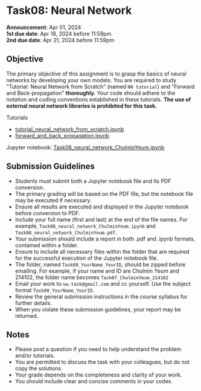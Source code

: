 # Task08: Neural Network

**Announcement**: Apr 01, 2024        
**1st due date**: Apr 18, 2024 before 11:59pm   
**2nd due date**: Apr 21, 2024 before 11:59pm       

## Objective
The primary objective of this assignment is to grasp the basics of neural networks by developing your own models. You are required to study "Tutorial: Neural Network from Scratch" (named `NN tutorial`) and "Forward and Back-propagation" **thoroughly**. Your code should adhere to the notation and coding conventions established in these tutorials. **The use of external neural network libraries is prohibited for this task.**

Tutorials
* [tutorial_neural_network_from_scratch.ipynb](tutorial_neural_network_from_scratch.ipynb)
* [forward_and_back_propagation.ipynb](forward_and_back_propagation.ipynb)

Jupyter notebook: [Task08_neural_network_ChulminYeum.ipynb](Task08_neural_network_ChulminYeum.ipynb)

## Submission Guidelines
* Students must submit both a Jupyter notebook file and its PDF conversion.
* The primary grading will be based on the PDF file, but the notebook file may be executed if necessary.
* Ensure all results are executed and displayed in the Jupyter notebook before conversion to PDF. 
* Include your full name (first and last) at the end of the file names. For example, `Task08_neural_network_ChulminYeum.ipynb` and `Task08_neural_network_ChulminYeum.pdf`.
* Your submission should include a report in both .pdf and .ipynb formats, contained within a folder. 
* Ensure to include all necessary files within the folder that are required for the successful execution of the Jupyter notebook file.
* The folder, named `Task08_YourName_YourID`, should be zipped before emailing. For example, if your name and ID are Chulmin Yeum and 214102, the folder name becomes `Task07_ChulminYeum_214102`
* Email your work to `uw.task@gmail.com` and cc yourself. Use the subject format `Task08_YourName_YourID`.
* Review the general submission instructions in the course syllabus for further details.
* When you violate these submission guidelines, your report may be returned. 

## Notes
* Please post a question if you need to help understand the problem and/or tutorials. 
* You are permitted to discuss the task with your colleagues, but do not copy the solutions.     
* Your grade depends on the completeness and clarity of your work.  
* You should include clear and concise comments in your codes.  

